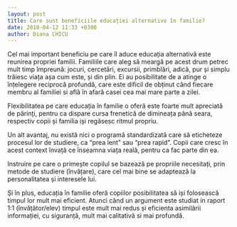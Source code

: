```yaml
---
layout: post
title: Care sunt beneficiile educației alternative în familie?
date: 2018-04-12 11:33 +0300
author: Diana CHICU
---
```


Cel mai important beneficiu pe care îl aduce educația alternativă este reunirea
propriei familii. Familiile care aleg să meargă pe acest drum petrec mult timp
împreună: jocuri, cercetări, excursii, primblări, adică, pur și simplu trăiesc
viața așa cum este, și din plin. Ei au posibilitate de a atinge o înțelegere
reciprocă profundă, care este dificil de obținut când fiecare membru al familiei
si află în afară casei cea mai mare parte a zilei.

Flexibilitatea pe care educația în familie o oferă este foarte mult apreciată de
părinți, pentru ca dispare cursa frenetică de dimineața până seara, respectiv
copii și familia iși regăsesc ritmul propriu.

Un alt avantaj, nu există nici o programă standardizată care să eticheteze
procesul lor de studiere, ca “prea lent” sau “prea rapid”. Copii care cresc în
acest context învață ce înseamna viața reală, pentru ca fac parte din ea.

Instruire pe care o primește copilul se bazează pe propriile necesitați, prin
metode de studiere (învățare), care cel mai bine se adaptează la personalitatea
și interesele lui.

Și în plus, educația în familie oferă copiilor posibilitatea să iși folosească
timpul lor mult mai eficient. Atunci când un argument este studiat in raport 1:1
(învățător/elev) timpul este mult mai redus și eficienta asimilării informației,
cu siguranță, mult mai calitativă si mai profundă.
